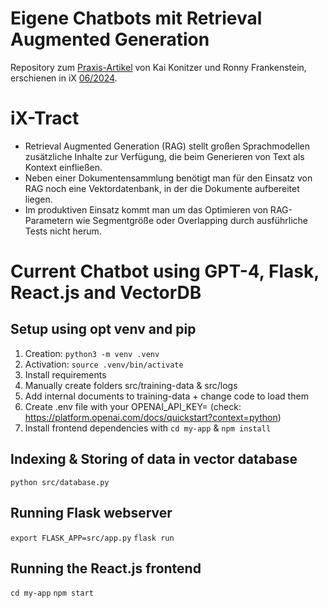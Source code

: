 # Eigene Chatbots mit Retrieval Augmented Generation
Repository zum [Praxis-Artikel](https://www.heise.de/select/ix/2024/6/2407909441247961586) von Kai Konitzer und Ronny Frankenstein, erschienen in iX [06/2024](https://www.heise.de/select/ix/2024/6).

# iX-Tract
- Retrieval Augmented Generation (RAG) stellt großen Sprachmodellen zusätzliche Inhalte zur Verfügung, die beim Generieren von Text als Kontext einfließen.
- Neben einer Dokumentensammlung benötigt man für den Einsatz von RAG noch eine Vektordatenbank, in der die Dokumente aufbereitet liegen.
- Im produktiven Einsatz kommt man um das Optimieren von RAG-Parametern wie Segmentgröße oder Overlapping durch ausführliche Tests nicht herum.

# Current Chatbot using GPT-4, Flask, React.js and VectorDB

## Setup using opt venv and pip

1. Creation: `python3 -m venv .venv`
2. Activation: `source .venv/bin/activate`
3. Install requirements
4. Manually create folders src/training-data & src/logs
5. Add internal documents to training-data + change code to load them
6. Create .env file with your OPENAI_API_KEY=<key> (check: https://platform.openai.com/docs/quickstart?context=python)
7. Install frontend dependencies with `cd my-app` & `npm install`

## Indexing & Storing of data in vector database

`python src/database.py`

## Running Flask webserver

`export FLASK_APP=src/app.py`
`flask run`

## Running the React.js frontend

`cd my-app`
`npm start`
